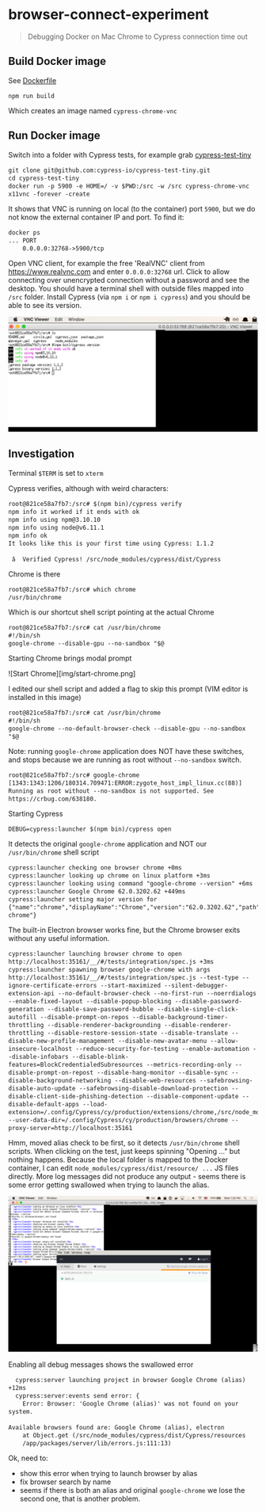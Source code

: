 # browser-connect-experiment
> Debugging Docker on Mac Chrome to Cypress connection time out

## Build Docker image

See [Dockerfile](Dockerfile)

```
npm run build
```

Which creates an image named `cypress-chrome-vnc`

## Run Docker image

Switch into a folder with Cypress tests, for example grab
[cypress-test-tiny](https://github.com/cypress-io/cypress-test-tiny)

```
git clone git@github.com:cypress-io/cypress-test-tiny.git
cd cypress-test-tiny
docker run -p 5900 -e HOME=/ -v $PWD:/src -w /src cypress-chrome-vnc x11vnc -forever -create
```

It shows that VNC is running on local (to the container) port `5900`, but we do
not know the external container IP and port. To find it:

```
docker ps
... PORT
    0.0.0.0:32768->5900/tcp
```

Open VNC client, for example the free 'RealVNC' client from https://www.realvnc.com
and enter `0.0.0.0:32768` url. Click to allow connecting over unencrypted
connection without a password and see the desktop. You should have a terminal shell
with outside files mapped into `/src` folder. Install Cypress (via `npm i` or
`npm i cypress`) and you should be able to see its version.

![Cypress version](img/vnc-docker.png)

## Investigation

Terminal `$TERM` is set to `xterm`

Cypress verifies, although with weird characters:

```
root@821ce58a7fb7:/src# $(npm bin)/cypress verify
npm info it worked if it ends with ok
npm info using npm@3.10.10
npm info using node@v6.11.1
npm info ok
It looks like this is your first time using Cypress: 1.1.2

 â  Verified Cypress! /src/node_modules/cypress/dist/Cypress
```

Chrome is there

```
root@821ce58a7fb7:/src# which chrome
/usr/bin/chrome
```

Which is our shortcut shell script pointing at the actual Chrome

```
root@821ce58a7fb7:/src# cat /usr/bin/chrome
#!/bin/sh
google-chrome --disable-gpu --no-sandbox "$@
```

Starting Chrome brings modal prompt

![Start Chrome][img/start-chrome.png]

I edited our shell script and added a flag to skip this prompt (VIM editor is
installed in this image)

```
root@821ce58a7fb7:/src# cat /usr/bin/chrome
#!/bin/sh
google-chrome --no-default-browser-check --disable-gpu --no-sandbox "$@
```

Note: running `google-chrome` application does NOT have these switches, and
stops because we are running as root without `--no-sandbox` switch.

```
root@821ce58a7fb7:/src# google-chrome
[1343:1343:1206/180314.709471:ERROR:zygote_host_impl_linux.cc(88)] Running as root without --no-sandbox is not supported. See https://crbug.com/638180.
```

Starting Cypress

```
DEBUG=cypress:launcher $(npm bin)/cypress open
```

It detects the original `google-chrome` application and NOT our `/usr/bin/chrome`
shell script

```
cypress:launcher checking one browser chrome +0ms
cypress:launcher looking up chrome on linux platform +3ms
cypress:launcher looking using command "google-chrome --version" +6ms
cypress:launcher Google Chrome 62.0.3202.62 +449ms
cypress:launcher setting major version for {"name":"chrome","displayName":"Chrome","version":"62.0.3202.62","path":"google-chrome"}
```

The built-in Electron browser works fine, but the Chrome browser exits without
any useful information.

```
cypress:launcher launching browser chrome to open http://localhost:35161/__/#/tests/integration/spec.js +3ms
cypress:launcher spawning browser google-chrome with args http://localhost:35161/__/#/tests/integration/spec.js --test-type --ignore-certificate-errors --start-maximized --silent-debugger-extension-api --no-default-browser-check --no-first-run --noerrdialogs --enable-fixed-layout --disable-popup-blocking --disable-password-generation --disable-save-password-bubble --disable-single-click-autofill --disable-prompt-on-repos --disable-background-timer-throttling --disable-renderer-backgrounding --disable-renderer-throttling --disable-restore-session-state --disable-translate --disable-new-profile-management --disable-new-avatar-menu --allow-insecure-localhost --reduce-security-for-testing --enable-automation --disable-infobars --disable-blink-features=BlockCredentialedSubresources --metrics-recording-only --disable-prompt-on-repost --disable-hang-monitor --disable-sync --disable-background-networking --disable-web-resources --safebrowsing-disable-auto-update --safebrowsing-disable-download-protection --disable-client-side-phishing-detection --disable-component-update --disable-default-apps --load-extension=/.config/Cypress/cy/production/extensions/chrome,/src/node_modules/cypress/dist/Cypress/resources/app/packages/extension/theme --user-data-dir=/.config/Cypress/cy/production/browsers/chrome --proxy-server=http://localhost:35161
```

Hmm, moved alias check to be first, so it detects `/usr/bin/chrome` shell scripts.
When clicking on the test, just keeps spinning "Opening ..." but nothing happens.
Because the local folder is mapped to the Docker container, I can edit `node_modules/cypress/dist/resource/ ...` JS files directly. More log messages did
not produce any output - seems there is some error getting swallowed when trying
to launch the alias.

![Opening alias hangs](img/opening-alias.png)

Enabling all debug messages shows the swallowed error

```
  cypress:server launching project in browser Google Chrome (alias) +12ms
  cypress:server:events send error: {
    Error: Browser: 'Google Chrome (alias)' was not found on your system.

Available browsers found are: Google Chrome (alias), electron
    at Object.get (/src/node_modules/cypress/dist/Cypress/resources
    /app/packages/server/lib/errors.js:111:13)
```

Ok, need to:

- show this error when trying to launch browser by alias
- fix browser search by name
- seems if there is both an alias and original `google-chrome` we lose
  the second one, that is another problem.
